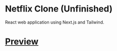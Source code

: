 # Netflix Clone (Unfinished)
React web application using Next.js and Tailwind. 


# [Preview](https://netflix-clone-gilt-nu.vercel.app/)
